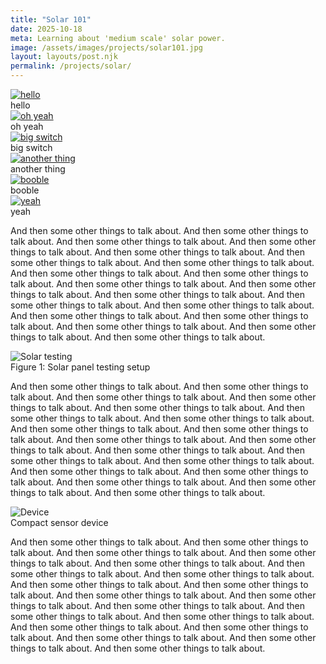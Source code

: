 ```yaml
---
title: "Solar 101"
date: 2025-10-18
meta: Learning about 'medium scale' solar power. 
image: /assets/images/projects/solar101.jpg
layout: layouts/post.njk
permalink: /projects/solar/
---
```


<div class="thumbnail-gallery">

<div class="thumbnail-item">
  <a href="/assets/images/solar/sail-tracker.png">
    <img src="/assets/images/solar/sail-tracker.png" alt="hello">
  </a>
  <div class="thumbnail-caption">hello</div>
</div>

<div class="thumbnail-item">
  <a href="/assets/images/solar/soft-latching-switches.png">
    <img src="/assets/images/solar/soft-latching-switches.png" alt="oh yeah">
  </a>
  <div class="thumbnail-caption">oh yeah</div>
</div>

<div class="thumbnail-item">
  <a href="/assets/images/solar/solar101.jpg">
    <img src="/assets/images/solar/solar101.jpg" alt="big switch">
  </a>
  <div class="thumbnail-caption">big switch</div>
</div>

<div class="thumbnail-item">
  <a href="/assets/images/solar/solar_testing.jpg">
    <img src="/assets/images/solar/solar_testing.jpg" alt="another thing">
  </a>
  <div class="thumbnail-caption">another thing</div>
</div>

<div class="thumbnail-item">
  <a href="/assets/images/solar/test.png">
    <img src="/assets/images/solar/test.png" alt="booble">
  </a>
  <div class="thumbnail-caption">booble</div>
</div>

<div class="thumbnail-item">
  <a href="/assets/images/solar/waterbear-field-school.png">
    <img src="/assets/images/solar/waterbear-field-school.png" alt="yeah">
  </a>
  <div class="thumbnail-caption">yeah</div>
</div>

</div>

And then some other things to talk about. And then some other things to talk about. And then some other things to talk about. And then some other things to talk about. And then some other things to talk about. And then some other things to talk about. And then some other things to talk about. And then some other things to talk about. And then some other things to talk about. And then some other things to talk about.  And then some other things to talk about. And then some other things to talk about. And then some other things to talk about. And then some other things to talk about. And then some other things to talk about. And then some other things to talk about. And then some other things to talk about. And then some other things to talk about. And then some other things to talk about. 

<div class="float-figure float-left">
    <img src="/assets/images/solar/solar_testing.jpg" alt="Solar testing">
    <div class="float-caption">Figure 1: Solar panel testing setup</div>
  </div>

And then some other things to talk about. And then some other things to talk about. And then some other things to talk about. And then some other things to talk about. And then some other things to talk about. And then some other things to talk about. And then some other things to talk about. And then some other things to talk about. And then some other things to talk about. And then some other things to talk about.  And then some other things to talk about. And then some other things to talk about. And then some other things to talk about. And then some other things to talk about. And then some other things to talk about. And then some other things to talk about. And then some other things to talk about. And then some other things to talk about. And then some other things to talk about. 

  <div class="float-figure float-right float-small">
    <img src="/assets/images/solar/solar_testing.jpg" alt="Device">
    <div class="float-caption">Compact sensor device</div>
  </div>

And then some other things to talk about. And then some other things to talk about. And then some other things to talk about. And then some other things to talk about. And then some other things to talk about. And then some other things to talk about. And then some other things to talk about. And then some other things to talk about. And then some other things to talk about. And then some other things to talk about.  And then some other things to talk about. And then some other things to talk about. And then some other things to talk about. And then some other things to talk about. And then some other things to talk about. And then some other things to talk about. And then some other things to talk about. And then some other things to talk about. And then some other things to talk about. 

